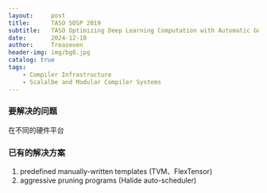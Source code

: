 ```yaml
---
layout:     post
title:      TASO SOSP 2019
subtitle:   TASO Optimizing Deep Learning Computation with Automatic Generation of Graph Substitutions
date:       2024-12-10
author:     Treaseven
header-img: img/bg6.jpg
catalog: true
tags:
    - Compiler Infrastructure
    - Scalalbe and Modular Compiler Systems
---
```


### 要解决的问题
在不同的硬件平台

### 已有的解决方案
1. predefined manually-written templates (TVM、FlexTensor)
2. aggressive pruning  programs (Halide auto-scheduler)